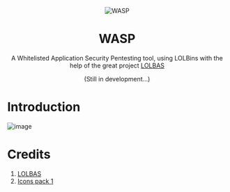 <p align="center"><img src="https://media.istockphoto.com/vectors/abstract-wasp-logo-stylized-insect-icon-wasp-hornet-bee-or-bumblebee-vector-id1194258523?k=20&m=1194258523&s=612x612&w=0&h=vJzl19OPcGTo9W8qRxwKZxxDwZA3E_USKgKEfBBev-E=" alt="WASP"/></a></p>
<h1 align="center">WASP</h1>
<p align="center">A Whitelisted Application Security Pentesting tool, using LOLBins with the help of the great project <a href="https://lolbas-project.github.io/">LOLBAS</a></p>


<p align="center">(Still in development...) </p>

# Introduction

![image](https://user-images.githubusercontent.com/12537739/150624872-ee93b041-ff18-471a-a03b-5c2c5e870299.png)


# Credits

1.  [LOLBAS](https://lolbas-project.github.io/)
2.  [Icons pack 1](https://icons8.com/)
